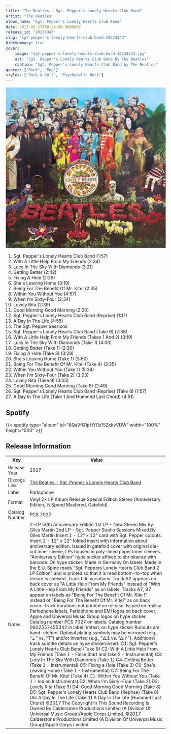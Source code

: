 ```yaml
---
title: "The Beatles - Sgt. Pepper's Lonely Hearts Club Band"
artist: "The Beatles"
album_name: "Sgt. Pepper's Lonely Hearts Club Band"
date: 2017-05-27T08:24:00.000000Z
release_id: "10334343"
slug: "sgt-pepper-s-lonely-hearts-club-band-10334343"
hideSummary: true
cover:
    image: "sgt-pepper-s-lonely-hearts-club-band-10334343.jpg"
    alt: "Sgt. Pepper's Lonely Hearts Club Band by The Beatles"
    caption: "Sgt. Pepper's Lonely Hearts Club Band by The Beatles"
genres: ["Rock", "Pop"]
styles: ["Rock & Roll", "Psychedelic Rock"]
---
```


![Sgt. Pepper's Lonely Hearts Club Band by The Beatles](sgt-pepper-s-lonely-hearts-club-band-10334343.jpg)

<!-- section break -->

1. Sgt. Pepper's Lonely Hearts Club Band (1:57)
2. With A Little Help From My Friends (2:34)
3. Lucy In The Sky With Diamonds (3:21)
4. Getting Better (2:42)
5. Fixing A Hole (2:29)
6. She's Leaving Home (3:19)
7. Being For The Benefit Of Mr. Kite! (2:35)
8. Within You Without You (4:57)
9. When I'm Sixty-Four (2:34)
10. Lovely Rita (2:39)
11. Good Morning Good Morning (2:30)
12. Sgt. Pepper's Lonely Hearts Club Band (Reprise) (1:17)
13. A Day In The Life (4:55)
14. The Sgt. Pepper Sessions
15. Sgt. Pepper's Lonely Hearts Club Band (Take 9) (2:38)
16. With A Little Help From My Friends (Takes 1 And 2) (3:19)
17. Lucy In The Sky With Diamonds (Take 1) (4:00)
18. Getting Better (Take 1) (2:20)
19. Fixing A Hole (Take 3) (3:29)
20. She's Leaving Home (Take 1) (3:50)
21. Being For The Benefit Of Mr. Kite! (Take 4) (3:25)
22. Within You Without You (Take 1) (5:34)
23. When I'm Sixty-Four (Take 2) (3:03)
24. Lovely Rita (Take 9) (3:05)
25. Good Morning Good Morning (Take 8) (2:49)
26. Sgt. Pepper's Lonely Hearts Club Band (Reprise) (Take 8) (1:57)
27. A Day In The Life (Take 1 And Hummed Last Chord) (4:51)

<!-- section break -->


## Spotify
{{< spotify type="album" id="6QaVfG1pHYl1z15ZxkvVDW" width="100%" height="500" >}}




## Release Information
|  Key           | Value                                                |
| ---------------| ---------------------------------------------------- |
| Release Year   | 2017                                   |
| Discogs Link   | [The Beatles - Sgt. Pepper's Lonely Hearts Club Band](https://www.discogs.com/release/10334343-The-Beatles-Sgt-Peppers-Lonely-Hearts-Club-Band) |
| Label          | Parlophone |
| Format         | Vinyl 2× LP Album Reissue Special Edition Stereo (Anniversary Edition, ½ Speed Mastered, Gatefold) |
| Catalog Number | PCS 7027 |
| Notes | 2-LP 50th Anniversary Edition  1st LP - New Stereo Mix By Giles Martin 2nd LP - Sgt. Pepper Studio Sessions Mixed By Giles Martin  Insert 1 - 12" x 12" card with Sgt. Pepper cutouts. Insert 2 - 12" x 12" folded insert with information about anniversary edition. Issued in gatefold cover with original die-cut inner sleeve, LPs housed in poly-lined paper inner sleeves.  "Anniversary Edition" hype sticker affixed to shrinkwrap with barcode.  On hype sticker: Made in Germany On labels: Made in the E.U.  Spine reads "Sgt. Peppers Lonely Hearts Club Band 2 LP Edition" and is printed so that it is read bottom-to-top when record is shelved.  Track title variations: Track A2 appears on back cover as "A Little Help From My Friends" instead of "With A Little Help From My Friends" as on labels. Tracks A7, B7 appear on labels as "Being For The Benefit Of Mr. Kite !" instead of "Being For The Benefit Of Mr. Kite!" as on back cover.  Track durations not printed on release.  Issued on replica Parlophone labels, Parlophone and EMI logos on back cover, Apple and Universal Music Group logos on hype sticker.  Catalog number PCS 7027 on labels. Catalog number 0602557455342 in label rimtext, on hype sticker  Runouts are hand-etched, Optimal plating symbols may be mirrored (e.g., “⊥” vs. “T”) and/or inverted (e.g., "△1 vs. ”△↾”).  Additional track subtitle details on hype sticker/insert: C1: Sgt. Pepper's Lonely Hearts Club Band (Take 9) C2: With A Little Help From My Friends (Take 1 - False Start and take 2 - Instrumental) C3: Lucy In The Sky With Diamonds (Take 1) C4: Getting Better (Take 1 - Instrumental) C5: Fixing a Hole (Take 3) C6: She's Leaving Home (Take 1 - Instrumental) C7: Being For The Benefit Of Mr. Kite! (Take 4) D1: Within You Without You (Take 1 - Indian Instruments) D2: When I'm Sixty-Four (Take 2) D3: Lovely Rita (Take 9) D4: Good Morning Good Morning (Take 8) D5: Sgt. Pepper's Lonely Hearts Club Band (Reprise) (Take 8) D6: A Day In The Life (Take 1) A Day In The Life (Hummed Last Chord)  ℗2017 The Copyright In This Sound Recording Is Owned By Calderstone Productions Limited (A Division Of Universal Music Group)/Apple Corps Limited. ©2017 Calderstone Productions Limited (A Division Of Universal Music Group)/Apple Corps Limited.  |